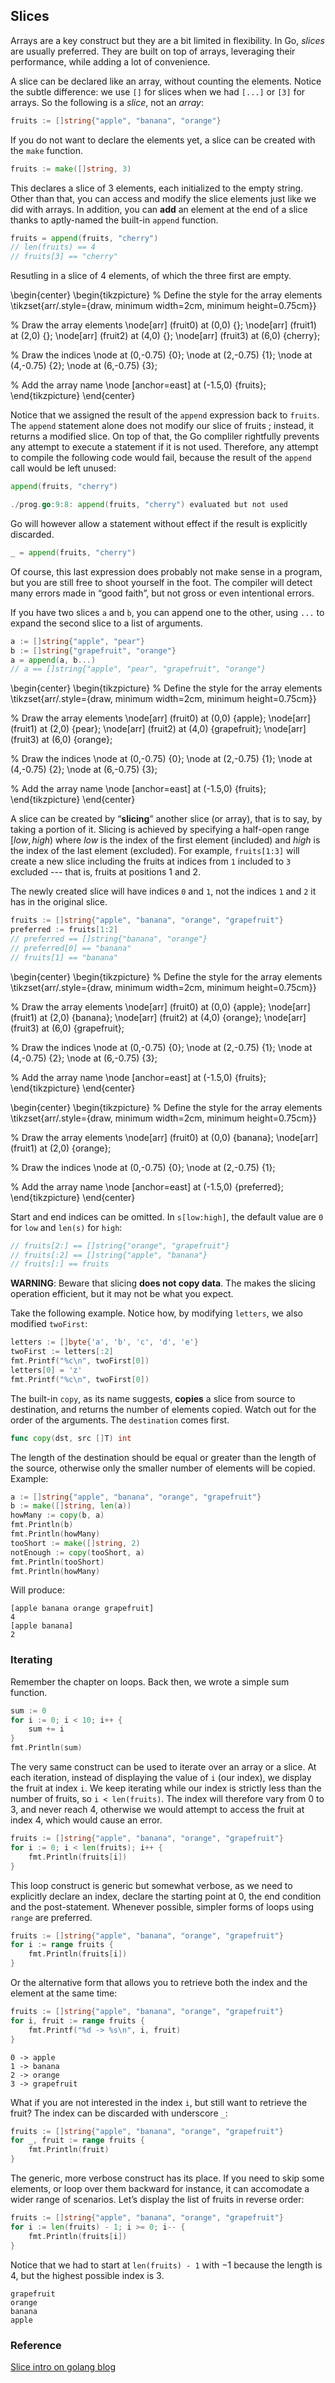 ## Slices

Arrays are a key construct but they are a bit limited in flexibility. In Go, *slices* are usually preferred. They are built on top of arrays, leveraging their performance, while adding a lot of convenience.

A slice can be declared like an array, without counting the elements. Notice the subtle difference: we use `[]` for slices when we had `[...]` or `[3]` for arrays. So the following is a *slice*, not an *array*:

```go
fruits := []string{"apple", "banana", "orange"}
```

If you do not want to declare the elements yet, a slice can be created with the `make` function.

```go
fruits := make([]string, 3)
```

This declares a slice of 3 elements, each initialized to the empty string. Other than that, you can access and modify the slice elements just like we did with arrays. In addition, you can **add** an element at the end of a slice thanks to aptly-named the built-in `append` function.

```go
fruits = append(fruits, "cherry")
// len(fruits) == 4
// fruits[3] == "cherry"
```

Resutling in a slice of 4 elements, of which the three first are empty.

\begin{center}
\begin{tikzpicture}
  % Define the style for the array elements
  \tikzset{arr/.style={draw, minimum width=2cm, minimum height=0.75cm}}

  % Draw the array elements
  \node[arr] (fruit0) at (0,0) {};
  \node[arr] (fruit1) at (2,0) {};
  \node[arr] (fruit2) at (4,0) {};
  \node[arr] (fruit3) at (6,0) {cherry};

  % Draw the indices
  \node at (0,-0.75) {0};
  \node at (2,-0.75) {1};
  \node at (4,-0.75) {2};
  \node at (6,-0.75) {3};

  % Add the array name
  \node [anchor=east] at (-1.5,0) {fruits};
\end{tikzpicture}
\end{center}

Notice that we assigned the result of the `append` expression back to `fruits`. The `append` statement alone does not modify our slice of fruits ; instead, it returns a modified slice. On top of that, the Go compliler rightfully prevents any attempt to execute a statement if it is not used. Therefore, any attempt to compile the following code would fail, because the result of the `append` call would be left unused:

```go
append(fruits, "cherry")

./prog.go:9:8: append(fruits, "cherry") evaluated but not used
```

Go will however allow a statement without effect if the result is explicitly discarded.

```go
_ = append(fruits, "cherry")
```

Of course, this last expression does probably not make sense in a program, but you are still free to shoot yourself in the foot. The compiler will detect many errors made in “good faith”, but not gross or even intentional errors.

If you have two slices `a` and `b`, you can append one to the other, using `...` to expand the second slice to a list of arguments.

```go
a := []string{"apple", "pear"}
b := []string{"grapefruit", "orange"}
a = append(a, b...)
// a == []string{"apple", "pear", "grapefruit", "orange"}
```

\begin{center}
\begin{tikzpicture}
  % Define the style for the array elements
  \tikzset{arr/.style={draw, minimum width=2cm, minimum height=0.75cm}}

  % Draw the array elements
  \node[arr] (fruit0) at (0,0) {apple};
  \node[arr] (fruit1) at (2,0) {pear};
  \node[arr] (fruit2) at (4,0) {grapefruit};
  \node[arr] (fruit3) at (6,0) {orange};

  % Draw the indices
  \node at (0,-0.75) {0};
  \node at (2,-0.75) {1};
  \node at (4,-0.75) {2};
  \node at (6,-0.75) {3};

  % Add the array name
  \node [anchor=east] at (-1.5,0) {fruits};
\end{tikzpicture}
\end{center}

A slice can be created by “**slicing**” another slice (or array), that is to say, by taking a portion of it. Slicing is achieved by specifying a half-open range $[low,high)$ where $low$ is the index of the first element (included) and $high$ is the index of the last element (excluded). For example, `fruits[1:3]` will create a new slice including the fruits at indices from `1` included to `3` excluded --- that is, fruits at positions 1 and 2.

The newly created slice will have indices `0` and `1`, not the indices `1` and `2` it has in the original slice.

```go
fruits := []string{"apple", "banana", "orange", "grapefruit"}
preferred := fruits[1:2]
// preferred == []string{"banana", "orange"}
// preferred[0] == "banana"
// fruits[1] == "banana"
```

\begin{center}
\begin{tikzpicture}
  % Define the style for the array elements
  \tikzset{arr/.style={draw, minimum width=2cm, minimum height=0.75cm}}

  % Draw the array elements
  \node[arr] (fruit0) at (0,0) {apple};
  \node[arr] (fruit1) at (2,0) {banana};
  \node[arr] (fruit2) at (4,0) {orange};
  \node[arr] (fruit3) at (6,0) {grapefruit};

  % Draw the indices
  \node at (0,-0.75) {0};
  \node at (2,-0.75) {1};
  \node at (4,-0.75) {2};
  \node at (6,-0.75) {3};

  % Add the array name
  \node [anchor=east] at (-1.5,0) {fruits};
\end{tikzpicture}
\end{center}

\begin{center}
\begin{tikzpicture}
  % Define the style for the array elements
  \tikzset{arr/.style={draw, minimum width=2cm, minimum height=0.75cm}}

  % Draw the array elements
  \node[arr] (fruit0) at (0,0) {banana};
  \node[arr] (fruit1) at (2,0) {orange};

  % Draw the indices
  \node at (0,-0.75) {0};
  \node at (2,-0.75) {1};

  % Add the array name
  \node [anchor=east] at (-1.5,0) {preferred};
\end{tikzpicture}
\end{center}

Start and end indices can be omitted. In `s[low:high]`, the default value are `0` for `low`  and `len(s)` for `high`:

```go
// fruits[2:] == []string{"orange", "grapefruit"}
// fruits[:2] == []string{"apple", "banana"}
// fruits[:] == fruits
```

**WARNING**: Beware that slicing **does not copy data**. The makes the slicing operation efficient, but it may not be what you expect.

Take the following example. Notice how, by modifying `letters`, we also modified `twoFirst`:

```go
letters := []byte{'a', 'b', 'c', 'd', 'e'}
twoFirst := letters[:2]
fmt.Printf("%c\n", twoFirst[0])
letters[0] = 'z'
fmt.Printf("%c\n", twoFirst[0])
```

The built-in `copy`, as its name suggests, **copies** a slice from source to destination, and returns the number of elements copied. Watch out for the order of the arguments. The `destination` comes first.

```go
func copy(dst, src []T) int
```

The length of the destination should be equal or greater than the length of the source, otherwise only the smaller number of elements will be copied. Example:

```go
a := []string{"apple", "banana", "orange", "grapefruit"}
b := make([]string, len(a))
howMany := copy(b, a)
fmt.Println(b)
fmt.Println(howMany)
tooShort := make([]string, 2)
notEnough := copy(tooShort, a)
fmt.Println(tooShort)
fmt.Println(howMany)
```

Will produce:

```
[apple banana orange grapefruit]
4
[apple banana]
2
```

### Iterating

Remember the chapter on loops. Back then, we wrote a simple sum function.

```go
sum := 0
for i := 0; i < 10; i++ {
	sum += i
}
fmt.Println(sum)
```

The very same construct can be used to iterate over an array or a slice. At each iteration, instead of displaying the value of `i` (our index), we display the fruit at index `i`. We keep iterating while our index is strictly less than the number of fruits, so `i < len(fruits)`. The index will therefore vary from $0$ to $3$, and never reach $4$, otherwise we would attempt to access the fruit at index $4$, which would cause an error.

```go
fruits := []string{"apple", "banana", "orange", "grapefruit"}
for i := 0; i < len(fruits); i++ {
	fmt.Println(fruits[i])
}
```

This loop construct is generic but somewhat verbose, as we need to explicitly declare an index, declare the starting point at $0$, the end condition and the post-statement. Whenever possible, simpler forms of loops using `range` are preferred.

```go
fruits := []string{"apple", "banana", "orange", "grapefruit"}
for i := range fruits {
	fmt.Println(fruits[i])
}
```

Or the alternative form that allows you to retrieve both the index and the element at the same time:

```go
fruits := []string{"apple", "banana", "orange", "grapefruit"}
for i, fruit := range fruits {
	fmt.Printf("%d -> %s\n", i, fruit)
}
```

```
0 -> apple
1 -> banana
2 -> orange
3 -> grapefruit
```

What if you are not interested in the index `i`, but still want to retrieve the fruit? The index can be discarded with underscore `_`:

```go
fruits := []string{"apple", "banana", "orange", "grapefruit"}
for _, fruit := range fruits {
	fmt.Println(fruit)
}
```

The generic, more verbose construct has its place. If you need to skip some elements, or loop over them backward for instance, it can accomodate a wider range of scenarios. Let’s display the list of fruits in reverse order:

```go
fruits := []string{"apple", "banana", "orange", "grapefruit"}
for i := len(fruits) - 1; i >= 0; i-- {
	fmt.Println(fruits[i])
}
```

Notice that we had to start at `len(fruits) - 1` with $-1$ because the length is $4$, but the highest possible index is $3$.

```
grapefruit
orange
banana
apple
```

### Reference

[Slice intro on golang blog](https://blog.golang.org/slices-intro)
